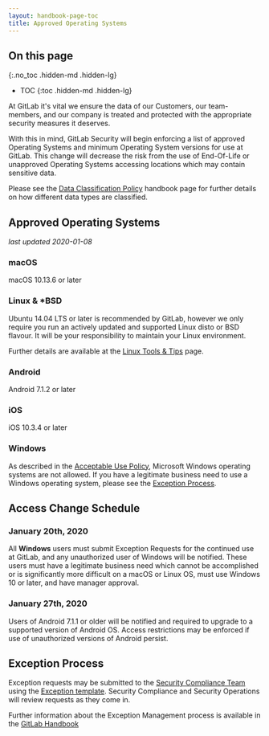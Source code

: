 ```yaml
---
layout: handbook-page-toc
title: Approved Operating Systems
---
```


## On this page
{:.no_toc .hidden-md .hidden-lg}

- TOC
{:toc .hidden-md .hidden-lg}

At GitLab it's vital we ensure the data of our Customers, our team-members, and our company is treated and protected with the appropriate security measures it deserves.

With this in mind, GitLab Security will begin enforcing a list of approved Operating Systems and minimum Operating System versions for use at GitLab. This change will decrease the risk from the use of End-Of-Life or unapproved Operating Systems accessing locations which may contain sensitive data.

Please see the [Data Classification Policy](/handbook/engineering/security/data-classification-policy.html) handbook page for further details on how different data types are classified.

## Approved Operating Systems

_last updated 2020-01-08_

### macOS

macOS 10.13.6 or later

### Linux & *BSD

Ubuntu 14.04 LTS or later is recommended by GitLab, however we only require you run an actively updated and supported Linux disto or BSD flavour. It will be your responsibility to maintain your Linux environment.

Further details are available at the [Linux Tools & Tips](https://about.gitlab.com/handbook/tools-and-tips/linux/) page.

### Android

Android 7.1.2 or later

### iOS

iOS 10.3.4 or later

### Windows

As described in the [Acceptable Use Policy](https://about.gitlab.com/handbook/people-group/acceptable-use-policy/#unable-to-use-company-laptop), Microsoft Windows operating systems are not allowed. If you have a legitimate business need to use a Windows operating system, please see the [Exception Process](#exception-process).

## Access Change Schedule

### January 20th, 2020

All **Windows** users must submit Exception Requests for the continued use at GitLab, and any unauthorized user of Windows will be notified. These users must have a legitimate business need which cannot be accomplished or is significantly more difficult on a macOS or Linux OS, must use Windows 10 or later, and have manager approval.

### January 27th, 2020

Users of Android 7.1.1 or older will be notified and required to upgrade to a supported version of Android OS. Access restrictions may be enforced if use of unauthorized versions of Android persist.

## Exception Process

Exception requests may be submitted to the [Security Compliance Team](https://gitlab.com/gitlab-com/gl-security/compliance/compliance/issues) using the [Exception template](https://gitlab.com/gitlab-com/gl-security/compliance/compliance/blob/master/.gitlab/issue_templates/Exception%20Request.md). Security Compliance and Security Operations will review requests as they come in.

Further information about the Exception Management process is available in the [GitLab Handbook](https://about.gitlab.com/handbook/engineering/security/#information-security-policy-exception-management-process)
